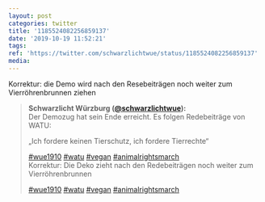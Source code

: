 ```yaml
---
layout: post
categories: twitter
title: '1185524082256859137'
date: '2019-10-19 11:52:21'
tags: 
ref: 'https://twitter.com/schwarzlichtwue/status/1185524082256859137'
media:
---
```

Korrektur: die Demo wird nach den Resebeiträgen noch weiter zum Vierröhrenbrunnen ziehen
> <b>Schwarzlicht Würzburg ([@schwarzlichtwue](https://twitter.com/schwarzlichtwue)):</b>  
>Der Demozug hat sein Ende erreicht. Es folgen Redebeiträge von WATU:  
>  
>  
>  
>„Ich fordere keinen Tierschutz, ich fordere Tierrechte“  
>  
>[#wue1910](/t/wue1910) [#watu](/t/watu) [#vegan](/t/vegan) [#animalrightsmarch](/t/animalrightsmarch)   
>Korrektur: Die Deko zieht nach den Redebeiträgen noch weiter zum Vierröhrenbrunnen  
>  
>[#wue1910](/t/wue1910) [#watu](/t/watu) [#vegan](/t/vegan) [#animalrightsmarch](/t/animalrightsmarch)  

